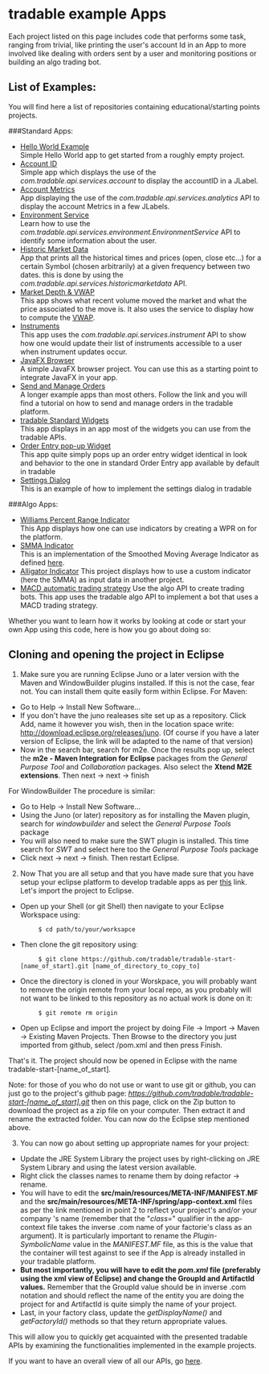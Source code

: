 tradable example Apps
========

Each project listed on this page includes code that performs some task, ranging from 
trivial, like printing the user's account Id in an App to more involved like dealing with orders
sent by a user and monitoring positions or building an algo trading bot.

List of Examples:
--------------------------
You will find here a list of repositories containing educational/starting points projects. 

###Standard Apps:
   
  * [Hello World Example](https://github.com/tradable/tradable-start-HelloWorld)  
  Simple Hello World app to get started from a roughly empty project.
  * [Account ID](https://github.com/tradable/tradable-start-accountID)  
  Simple app which displays the use of the *com.tradable.api.services.account* to display the
  accountID in a JLabel.
  * [Account Metrics](https://github.com/tradable/tradable-start-useAccountMetrics)  
  App displaying the use of the *com.tradable.api.services.analytics* API to
  display the account Metrics in a few JLabels.
  * [Environment Service](https://github.com/tradable/tradable-start-useEnvironmentService)  
  Learn how to use the *com.tradable.api.services.environment.EnvironmentService* API to
  identify some information about the user.
  * [Historic Market Data](https://github.com/tradable/tradable-start-useHistoricMarketData)  
  App that prints all the historical times and prices (open, close etc...) for a certain
  Symbol (chosen arbitrarily) at a given frequency between two dates. this is done by using
  the *com.tradable.api.services.historicmarketdata* API.
  * [Market Depth & VWAP](https://github.com/tradable/tradable-start-useMarketDepth)  
  This app shows what recent volume moved the market and what the price associated to the move
  is. It also uses the service to display how to compute the [VWAP](http://en.wikipedia.org/wiki/Volume-weighted_average_price).
  * [Instruments](https://github.com/tradable/tradable-start-useInstruments)  
  This app uses the *com.tradable.api.services.instrument* API to show how one would update
  their list of instruments accessible to a user when instrument updates occur.
  * [JavaFX Browser](https://github.com/tradable/tradable-start-JavaFXBrowser)  
  A simple JavaFX browser project. You can use this as a starting point to integrate JavaFX in
  your app.
  * [Send and Manage Orders](https://github.com/tradable/tradable-start-np)  
  A longer example apps than most others. Follow the link and you will find a tutorial on how
  to send and manage orders in the tradable platform.
  * [tradable Standard Widgets](https://github.com/tradable/tradable-start-useWidgets)  
  This app displays in an app most of the widgets you can use from the tradable APIs.
  * [Order Entry pop-up Widget](https://github.com/tradable/tradable-start-OrderEntryWidget)  
  This app quite simply pops up an order entry widget identical in look and behavior to the
  one in standard Order Entry app available by default in tradable
  * [Settings Dialog](https://github.com/tradable/tradable-start-SettingsDialog)  
  This is an example of how to implement the settings dialog in tradable

###Algo Apps:
  
  * [Williams Percent Range Indicator](https://github.com/tradable/tradable-algo-start-wprIndicator)  
  This App displays how one can use indicators by creating a WPR on for the platform.
  * [SMMA Indicator](https://github.com/tradable/tradable-algo-start-SMMA)  
  This is an implementation of the Smoothed Moving Average Indicator as defined [here](http://www.dailyfx.com/forex_forum/signal-strategy-fxcm-marketscope/237441-smoothed-moving-average-smma.html).
  * [Alligator Indicator](https://github.com/tradable/tradable-algo-start-alligatorIndicator)
  This project displays how to use a custom indicator (here the SMMA) as input data in another project.
  * [MACD automatic trading strategy](https://github.com/tradable/tradable-algo-start-macd)
  Use the algo API to create trading bots. This app uses the tradable algo API to implement a
  bot that uses a MACD trading strategy.


Whether you want to learn how it works by looking at code or start your own App using this code, here is how you go about doing so:

Cloning and opening the project in Eclipse
-------------------------------------------------------

1. Make sure you are running Eclipse Juno or a later version with the Maven and WindowBuilder plugins installed. If this is not the case, fear not. You can install them quite easily form within Eclipse. For Maven: 
  * Go to Help -> Install New Software...
  * If you don't have the juno realeases site set up as a repository. Click Add, name it however you wish, then in the location space write: http://download.eclipse.org/releases/juno. (Of course if you have a later version of Eclipse, the link will be adapted to the name of that version)
  * Now in the search bar, search for m2e. Once the results pop up, select the **m2e - Maven Integration for Eclipse** packages from the *General Purpose Tool* and *Collaboration* packages. Also select the **Xtend M2E extensions**. Then next -> next -> finish

 For WindowBuilder The procedure is similar:
  * Go to Help -> Install New Software...
  * Using the Juno (or later) repository as for installing the Maven plugin, search for *windowbuilder* and select the *General Purpose Tools* package
  * You will also need to make sure the SWT plugin is installed. This time search for *SWT* and select here too the *General Purpose Tools* package
  * Click next -> next -> finish. Then restart Eclipse.
  

2. Now That you are all setup and that you have made sure that you have setup your eclipse platform to develop tradable apps as per [this](http://apps.tradable.com/files/tradable%20for%20dummies%20Java%20App%20Guide.pdf) link. Let's import the project to Eclipse.
 * Open up your Shell (or git Shell) then navigate to your Eclipse Workspace using:   

            $ cd path/to/your/worksapce
 * Then clone the git repository using:

            $ git clone https://github.com/tradable/tradable-start-[name_of_start].git [name_of_directory_to_copy_to]
 * Once the directory is cloned in your Worskpace, you will probably want to remove the origin remote from your local repo, as you probably will not want to be linked to this repository as no actual work is done on it:

            $ git remote rm origin
 * Open up Eclipse and import the project by doing File -> Import -> Maven -> Existing Maven Projects. Then Browse to the directory you just imported from github, select /pom.xml and then press Finish.

 That's it. The project should now be opened in Eclipse with the name tradable-start-[name_of_start].

Note: for those of you who do not use or want to use git or github, you can just go to the project's github page: *https://github.com/tradable/tradable-start-[name_of_start].git* then on this page, click on the Zip button to download the project as a zip file on your computer. Then extract it and rename the extracted folder. You can now do the Eclipse step mentioned above.

3. You can now go about setting up appropriate names for your project: 
 * Update the JRE System Library the project uses by right-clicking on JRE System Library and using the latest version available. 
 * Right click the classes names to rename them by doing refactor -> rename.
 * You will have to edit the **src/main/resources/META-INF/MANIFEST.MF** and the **src/main/resources/META-INF/spring/app-context.xml** files as per the link mentioned in point 2 to reflect your project's and/or your company 's name (remember that the "*class=*" qualifier in the app-context file takes the inverse .com name of your factorie's class as an argument). It is particularly important to rename the *Plugin-SymbolicName* value in the *MANIFEST.MF* file, as this is the value that the container will test against to see if the App is already installed in your tradable platform.
 * **But most importantly, you will have to edit the *pom.xml* file (preferably using the xml view of Eclipse) and change the GroupId and ArtifactId values.** Remember that the GroupId value should be in inverse .com notation and should reflect the name of the entity you are doing the project for and ArtifactId is quite simply the name of your project.  
 * Last, in your factory class, update the *getDisplayName()* and *getFactoryId()* methods so that they return appropriate values.

This will allow you to quickly get acquainted with the presented tradable APIs by examining the functionalities implemented in the example projects. 

If you want to have an overall view of all our APIs, go [here](https://developer.tradable.com/dms/dev/apidocs/latest/reference/packages.html).
